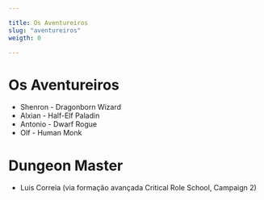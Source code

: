 ```yaml
---

title: Os Aventureiros
slug: "aventureiros"
weigth: 0

---
```


# Os Aventureiros

* Shenron - Dragonborn Wizard
* Alxian - Half-Elf Paladin
* Antonio - Dwarf Rogue
* Olf - Human Monk

# Dungeon Master

* Luis Correia (via formação avançada Critical Role School, Campaign 2)


